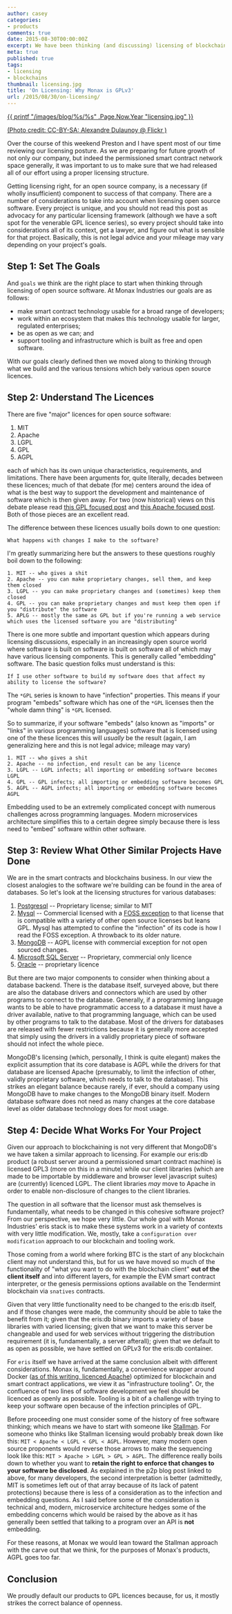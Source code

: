 ```yaml
---
author: casey
categories:
- products
comments: true
date: 2015-08-30T00:00:00Z
excerpt: We have been thinking (and discussing) licensing of blockchain tech and tooling a lot internally recently. Here's what we think.
meta: true
published: true
tags:
- licensing
- blockchains
thumbnail: licensing.jpg
title: 'On Licensing: Why Monax is GPLv3'
url: /2015/08/30/on-licensing/
---
```


[{{ printf "/images/blog/%s/%s" .Page.Now.Year "licensing.jpg" }}](https://www.flickr.com/photos/adulau/3011878917/)

[(Photo credit: CC-BY-SA: Alexandre Dulaunoy @ Flickr )](https://www.flickr.com/photos/adulau/)

Over the course of this weekend Preston and I have spent most of our time reviewing our licensing posture. As we are preparing for future growth of not only our company, but indeed the permissioned smart contract network space generally, it was important to us to make sure that we had released all of our effort using a proper licensing structure.

Getting licensing right, for an open source company, is a necessary (if wholly insufficient) component to success of that company. There are a number of considerations to take into account when licensing open source software. Every project is unique, and you should not read this post as advocacy for any particular licensing framework (although we have a soft spot for the venerable GPL licence series), so every project should take into considerations all of its context, get a lawyer, and figure out what is sensible for that project. Basically, this is not legal advice and your mileage may vary depending on your project's goals.

## Step 1: Set The Goals

And `goals` we think are the right place to start when thinking through licensing of open source software. At Monax Industries our goals are as follows:

* make smart contract technology usable for a broad range of developers;
* work within an ecosystem that makes this technology usable for larger, regulated enterprises;
* be as open as we can; and
* support tooling and infrastructure which is built as free and open software.

With our goals clearly defined then we moved along to thinking through what we build and the various tensions which bely various open source licences.

## Step 2: Understand The Licences

There are five "major" licences for open source software:

1. MIT
2. Apache
3. LGPL
4. GPL
5. AGPL

each of which has its own unique characteristics, requirements, and limitations. There have been arguments for, quite literally, decades between these licences; much of that debate (for me) centers around the idea of what is the best way to support the development and maintenance of software which is then given away. For two (now historical) views on this debate please read [this GPL focused post](http://www.gnu.org/philosophy/enforcing-gpl.en.html) and [this Apache focused post](http://blog.p2pfoundation.net/why-apache-defeated-the-gpl-license-developer-freedom-vs-user-freedom/2013/01/21). Both of those pieces are an excellent read.

The difference between these licences usually boils down to one question:

```
What happens with changes I make to the software?
```

I'm greatly summarizing here but the answers to these questions roughly boil down to the following:

```
1. MIT -- who gives a shit
2. Apache -- you can make proprietary changes, sell them, and keep them closed
3. LGPL -- you can make proprietary changes and (sometimes) keep them closed
4. GPL -- you can make proprietary changes and must keep them open if you "distribute" the software
5. APLG -- mostly the same as GPL but if you're running a web service which uses the licensed software you are "distributing"
```

There is one more subtle and important question which appears during licensing discussions, especially in an increasingly open source world where software is built on software is built on software all of which may have various licensing components. This is generally called "embedding" software. The basic question folks must understand is this:

```
If I use other software to build my software does that affect my ability to license the software?
```

The `*GPL` series is known to have "infection" properties. This means if your program "embeds" software which has one of the `*GPL` licenses then the "whole damn thing" is `*GPL` licensed.

So to summarize, if your software "embeds" (also known as "imports" or "links" in various programming languages) software that is licensed using one of the these licences this will *usually* be the result (again, I am generalizing here and this is not legal advice; mileage may vary)

```
1. MIT -- who gives a shit
2. Apache -- no infection, end result can be any licence
3. LGPL -- LGPL infects; all importing or embedding software becomes LGPL
4. GPL -- GPL infects; all importing or embedding software becomes GPL
5. AGPL -- AGPL infects; all importing or embedding software becomes AGPL
```

Embedding used to be an extremely complicated concept with numerous challenges across programming languages. Modern microservices architecture simplifies this to a certain degree simply because there is less need to "embed" software within other software.

## Step 3: Review What Other Similar Projects Have Done

We are in the smart contracts and blockchains business. In our view the closest analogies to the software we're building can be found in the area of databases. So let's look at the licensing structures for various databases:

1. [Postgresql](http://www.postgresql.org/about/licence/) -- Proprietary license; similar to MIT
2. [Mysql](http://www.mysql.com/about/legal/) -- Commercial licensed with a [FOSS exception](http://www.mysql.com/about/legal/licensing/foss-exception/) to that license that is compatible with a variety of other open source licenses but leans GPL. Mysql has attempted to confine the "infection" of its code is how I read the FOSS exception. A throwback to its older nature.
3. [MongoDB](https://www.mongodb.org/about/licensing/) -- AGPL license with commercial exception for not open sourced changes.
4. [Microsoft SQL Server](http://www.microsoft.com/en-us/Licensing/product-licensing/sql-server-2014.aspx#tab=2) -- Proprietary, commercial only licence
5. [Oracle](http://docs.oracle.com/database/121/DBLIC/editions.htm#DBLIC116) -- proprietary licence

But there are two major components to consider when thinking about a database backend. There is the database itself, surveyed above, but there are also the database drivers and connectors which are used by other programs to connect to the database. Generally, if a programming language wants to be able to have programmatic access to a database it must have a driver available, native to that programming language, which can be used by other programs to talk to the database. Most of the drivers for databases are released with fewer restrictions because it is generally more accepted that simply using the drivers in a validly proprietary piece of software should not infect the whole piece.

MongoDB's licensing (which, personally, I think is quite elegant) makes the explicit assumption that its core database is AGPL while the drivers for that database are licensed Apache (presumably, to limit the infection of other, validly proprietary software, which needs to talk to the database). This strikes an elegant balance because rarely, if ever, should a company using MongoDB have to make changes to the MongoDB binary itself. Modern database software does not need as many changes at the core database level as older database technology does for most usage.

## Step 4: Decide What Works For Your Project

Given our approach to blockchaining is not very different that MongoDB's we have taken a similar approach to licensing. For example our eris:db product (a robust server around a permissioned smart contract machine) is licensed GPL3 (more on this in a minute) while our client libraries (which are made to be importable by middleware and browser level javascript suites) are (currently) licenced LGPL. The client libraries *may* move to Apache in order to enable non-disclosure of changes to the client libraries.

The question in all software that the licensor must ask themselves is fundamentally, what needs to be changed in this cohesive software project? From our perspective, we hope very little. Our whole goal with Monax Industries' eris stack is to make these systems work in a variety of contexts with very little modification. We, mostly, take a `configuration over modification` approach to our blockchain and tooling work.

Those coming from a world where forking BTC is the start of any blockchain client may not understand this, but for us we have moved so much of the functionality of "what you want to do with the blockchain client" **out of the client itself** and into different layers, for example the EVM smart contract interpreter, or the genesis permissions options available on the Tendermint blockchain via `snatives` contracts.

Given that very little functionality need to be changed to the eris:db itself, and if those changes were made, the community should be able to take the benefit from it; given that the eris:db binary imports a variety of base libraries with varied licensing; given that we want to make this server be changeable and used for web services without triggering the distribution requirement (it is, fundamentally, a server afterall); given that we default to as open as possible, we have settled on GPLv3 for the eris:db container.

For `eris` itself we have arrived at the same conclusion albeit with different considerations. Monax is, fundamentally, a convenience wrapper around Docker ([as of this writing, licenced Apache](https://github.com/docker/docker/blob/master/LICENSE)) optimized for blockchain and smart contract applications, we view it as "infrastructure tooling". Or, the confluence of two lines of software development we feel should be licenced as openly as possible. Tooling is a bit of a challenge with trying to keep your software open because of the infection principles of GPL.

Before proceeding one must consider some of the history of free software thinking; which means we have to start with someone like [Stallman](https://en.wikipedia.org/wiki/Richard_Stallman). For someone who thinks like Stallman licensing would probably break down like this: `MIT < Apache < LGPL < GPL < AGPL`. However, many modern open source proponents would reverse those arrows to make the sequencing look like this: `MIT > Apache > LGPL > GPL > AGPL`. The difference really boils down to whether you want to **retain the right to enforce that changes to your software be disclosed**. As explained in the p2p blog post linked to above, for many developers, the second interpretation is better (admittedly, MIT is sometimes left out of that array because of its lack of patent protections) because there is less of a consideration as to the infection and embedding questions. As I said before some of the consideration is technical and, modern, microservice architecture hedges some of the embedding concerns which would be raised by the above as it has generally been settled that talking to a program over an API is **not** embedding.

For these reasons, at Monax we would lean toward the Stallman approach with the carve out that we think, for the purposes of Monax's products, AGPL goes too far.

## Conclusion

We proudly default our products to GPL licences because, for us, it mostly strikes the correct balance of openness.
